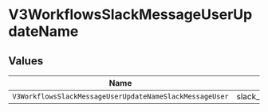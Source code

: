 # V3WorkflowsSlackMessageUserUpdateName


## Values

| Name                                                    | Value                                                   |
| ------------------------------------------------------- | ------------------------------------------------------- |
| `V3WorkflowsSlackMessageUserUpdateNameSlackMessageUser` | slack_message_user                                      |